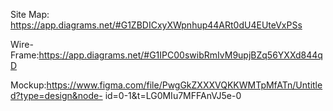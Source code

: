 Site Map: https://app.diagrams.net/#G1ZBDICxyXWpnhup44ARt0dU4EUteVxPSs

Wire-Frame:https://app.diagrams.net/#G1IPC00swibRmIvM9upjBZq56YXXd844qD

Mockup:https://www.figma.com/file/PwgGkZXXXVQKKWMTpMfATn/Untitled?type=design&node-
id=0-1&t=LG0MIu7MFFAnVJ5e-0